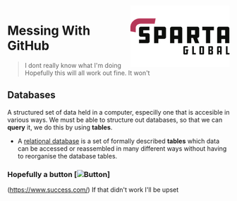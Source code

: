 <a href="https://www.spartaglobal.com/">
	<img src="sparta-logo-4020.png" align="right" />
</a>

# Messing With GitHub
> I dont really know what I'm doing
Hopefully this will all work out fine.
> It won't

## Databases

A structured set of data held in a computer, especilly one that is accesible in various ways. We must be able to structure out databases, so that we can **query** it, we do this by using **tables**.
- A [relational database](https://aws.amazon.com/relational-database/#:~:text=A%20relational%20database%20is%20a,be%20represented%20in%20the%20database.) is a set of formally described **tables** which data can be accessed or reassembled in many different ways without having to reorganise the database tables.

### Hopefully a button [![Button](https://cdn.rawgit.com/sindresorhus/awesome/d7305f38d29fed78fa85652e3a63e154dd8e8829/media/badge.svg)]
 (https://www.success.com/)
If that didn't work I'll be upset